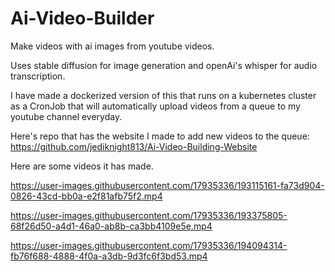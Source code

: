 # Ai-Video-Builder

Make videos with ai images from youtube videos.

Uses stable diffusion for image generation and openAi's whisper for audio transcription.

I have made a dockerized version of this that runs on a kubernetes cluster as a CronJob that will automatically upload videos from a queue to my youtube channel everyday.

Here's repo that has the website I made to add new videos to the queue: https://github.com/jediknight813/Ai-Video-Building-Website


Here are some videos it has made.

https://user-images.githubusercontent.com/17935336/193115161-fa73d904-0826-43cd-bb0a-e2f81afb75f2.mp4

https://user-images.githubusercontent.com/17935336/193375805-68f26d50-a4d1-46a0-ab8b-ca3bb4109e5e.mp4

https://user-images.githubusercontent.com/17935336/194094314-fb76f688-4888-4f0a-a3db-9d3fc6f3bd53.mp4


